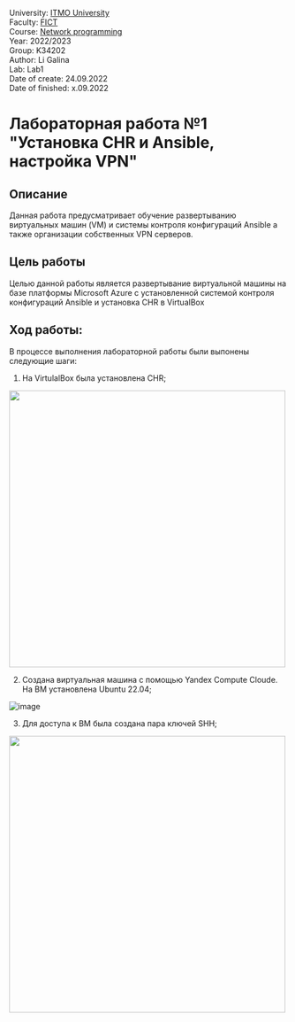 University: [ITMO University](https://itmo.ru/ru/) <br/>
Faculty: [FICT](https://fict.itmo.ru) <br/>
Course: [Network programming](https://github.com/itmo-ict-faculty/network-programming) <br/>
Year: 2022/2023 <br/>
Group: K34202 <br/>
Author: Li Galina <br/>
Lab: Lab1 <br/>
Date of create: 24.09.2022 <br/>
Date of finished: x.09.2022 <br/>

# Лабораторная работа №1 "Установка CHR и Ansible, настройка VPN"

## Описание
   Данная работа предусматривает обучение развертыванию виртуальных машин (VM) и системы контроля конфигураций Ansible а также организации собственных VPN серверов.

## Цель работы
   Целью данной работы является развертывание виртуальной машины на базе платформы Microsoft Azure с установленной системой контроля конфигураций Ansible и установка CHR в VirtualBox

## Ход работы:
   В процессе выполнения лабораторной работы были выпонены следующие шаги:
   1. На VirtulalBox была установлена CHR;
   
[<img src="https://user-images.githubusercontent.com/58363643/192085619-50606ffc-7ae9-4ab7-8d73-92a6eb3c5151.png" width="500"/>](https://user-images.githubusercontent.com/58363643/192085619-50606ffc-7ae9-4ab7-8d73-92a6eb3c5151.png)

   2. Создана виртуальная машина с помощью Yandex Compute Cloude. На ВМ установлена Ubuntu 22.04;
  
![image](https://user-images.githubusercontent.com/58363643/192090315-dfaf5ed0-2828-4198-b4f2-50ad24420110.png)

   3. Для доступа к ВМ была создана пара ключей SHH;

[<img src="https://user-images.githubusercontent.com/58363643/192090776-5e551642-23fb-4e2d-9457-e353102d9abe.png" width="500"/>](https://user-images.githubusercontent.com/58363643/192090776-5e551642-23fb-4e2d-9457-e353102d9abe.png)


